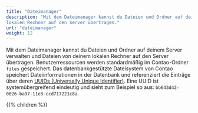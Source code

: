 ```yaml
---
title: "Dateimanager"
description: "Mit dem Dateimanager kannst du Dateien und Ordner auf deinem Server verwalten und Dateien von deinem 
lokalen Rechner auf den Server übertragen."
url: "dateimanager"
weight: 12
---
```


Mit dem Dateimanager kannst du Dateien und Ordner auf deinem Server verwalten und Dateien von deinem lokalen Rechner 
auf den Server übertragen. Benutzerressourcen werden standardmäßig im Contao-Ordner `files` gespeichert. 
Das datenbankgestützte Dateisystem von Contao speichert Dateiinformationen in der Datenbank und referenziert die 
Einträge über deren [UUIDs (Universally Unique Identifier)](https://de.wikipedia.org/wiki/Universally_Unique_Identifier). 
Eine UUID ist systemübergreifend eindeutig und sieht zum Beispiel so aus: `bb643d42-0026-ba97-11e3-ccd717221c8a`.

{{% children %}}